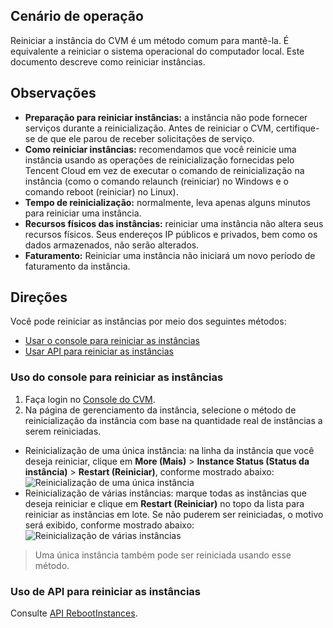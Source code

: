 ## Cenário de operação

Reiniciar a instância do CVM é um método comum para mantê-la. É equivalente a reiniciar o sistema operacional do computador local. Este documento descreve como reiniciar instâncias.

## Observações
 - **Preparação para reiniciar instâncias:** a instância não pode fornecer serviços durante a reinicialização. Antes de reiniciar o CVM, certifique-se de que ele parou de receber solicitações de serviço.
 - **Como reiniciar instâncias:** recomendamos que você reinicie uma instância usando as operações de reinicialização fornecidas pelo Tencent Cloud em vez de executar o comando de reinicialização na instância (como o comando relaunch (reiniciar) no Windows e o comando reboot (reiniciar) no Linux).
 - **Tempo de reinicialização:** normalmente, leva apenas alguns minutos para reiniciar uma instância.
 - **Recursos físicos das instâncias:** reiniciar uma instância não altera seus recursos físicos. Seus endereços IP públicos e privados, bem como os dados armazenados, não serão alterados.
 - **Faturamento:** Reiniciar uma instância não iniciará um novo período de faturamento da instância.

## Direções

Você pode reiniciar as instâncias por meio dos seguintes métodos:
- [Usar o console para reiniciar as instâncias](#consoleRestart)
- [Usar API para reiniciar as instâncias](#apiRestart)

<span id="consoleRestart"></span>
### Uso do console para reiniciar as instâncias

1. Faça login no [Console do CVM](https://console.cloud.tencent.com/cvm/).
2. Na página de gerenciamento da instância, selecione o método de reinicialização da instância com base na quantidade real de instâncias a serem reiniciadas.
 - Reinicialização de uma única instância: na linha da instância que você deseja reiniciar, clique em **More (Mais)** > **Instance Status (Status da instância)** > **Restart (Reiniciar)**, conforme mostrado abaixo:
 ![Reinicialização de uma única instância](https://main.qcloudimg.com/raw/56eb6421097130f3f424f582ff3d9f14.png)
 - Reinicialização de várias instâncias: marque todas as instâncias que deseja reiniciar e clique em **Restart (Reiniciar)** no topo da lista para reiniciar as instâncias em lote. Se não puderem ser reiniciadas, o motivo será exibido, conforme mostrado abaixo:
![Reinicialização de várias instâncias](https://main.qcloudimg.com/raw/c6eb646bd8d19e5484d43be3b9cac9bf.png)
> Uma única instância também pode ser reiniciada usando esse método.

<span id="apiRestart"></span>
### Uso de API para reiniciar as instâncias
Consulte [API RebootInstances](https://intl.cloud.tencent.com/document/product/213/33243).
